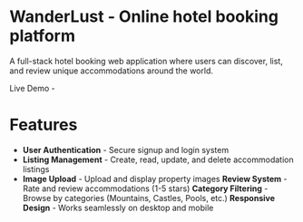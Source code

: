 # WanderLust - Online hotel booking platform
A full-stack hotel booking web application where users can discover, list, and review unique accommodations around the world.

Live Demo - 

# Features
- **User Authentication** - Secure signup and login system
- **Listing Management** - Create, read, update, and delete accommodation listings
- **Image Upload** - Upload and display property images
**Review System** - Rate and review accommodations (1-5 stars)
**Category Filtering** - Browse by categories (Mountains, Castles, Pools, etc.)
**Responsive Design** - Works seamlessly on desktop and mobile
